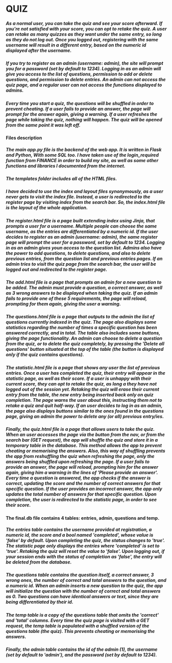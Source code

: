 # QUIZ

##### As a normal user, you can take the quiz and see your score afterward. If you're not satisfied with your score, you can opt to retake the quiz. A user can retake as many quizzes as they want under the same entry, so long as they do not log out. Once you logged out, registering with the same username will result in a different entry, based on the numeric id displayed after the username.

##### If you try to register as an admin (username: admin), the site will prompt you for a password (set by default to 1234). Logging in as an admin will give you access to the list of questions, permission to add or delete questions, and permission to delete entries. An admin can not access the quiz page, and a regular user can not access the functions displayed to admins.

##### Every time you start a quiz, the questions will be shuffled in order to prevent cheating. If a user fails to provide an answer, the page will prompt for the answer again, giving a warning. If a user refreshes the page while taking the quiz, nothing will happen. The quiz will be opened from the same point it was left off.

#### Files description

##### The main app.py file is the backend of the web app. It is written in Flask and Python, With some SQL too. I have taken use of the login_required function from FINANCE in order to build my site, as well as some other functions and libraries I documented from the internet.

##### The templates folder includes all of the HTML files.

##### I have decided to use the index and layout files synonymously, as a user never gets to visit the index file. Instead, a user is redirected to the register page by visiting index from the search bar. So, the index.html file is the layout of the whole application.

##### The register.html file is a page built extending index using Jinja, that prompts a user for a username. Multiple people can choose the same username, as the entries are differentiated by a numeric id. If the user decides to register as an admin (username: admin), the same register page will prompt the user for a password, set by default to 1234. Logging in as an admin gives youn access to the question list. Admins also have the power to add questions, to delete questions, and also to delete previous entries, from the question list and previous entries pages. If an admin tries to visit the quiz page from the search bar, the user will be logged out and redirected to the register page.

##### The add.html file is a page that prompts an admin for a new question to be added. The admin must provide a question, a correct answer, as well as 3 wrong answers to be displayed when taking the quiz. If an admin fails to provide one of these 5 requirements, the page will reload, prompting for them again, giving the user a warning.

##### The questions.html file is a page that outputs to the admin the list of questions currently indexed in the quiz. The page also displays some statistics regarding the number of times a specific question has been answered correctly, and in total. The table also includes some buttons, giving the page functionality. An admin can choose to delete a question from the quiz, or to delete the quiz completely, by pressing the 'Delete all questions' button situated at the top of the table (the button is displayed only if the quiz contains questions).

##### The statistic.html file is a page that shows any user the list of previous entries. Once a user has completed the quiz, their entry will appear in the statistic page, as well as their score. If a user is unhappy with their current score, they can opt to retake the quiz, as long a they have not logged out of the session yet. Retaking the quiz will erase their current entry from the table, the new entry being inserted back only on quiz completion. The page warns the user about this, instructing them not to retake a quiz and quit half-way. If an user decides to log in as an admin, the page also displays buttons similar to the ones found in the questions page, giving an admin the power to delete any (or all) previous entry/ies.

##### Finally, the quiz.html file is a page that allows users to take the quiz. When an user accesses the page via the button from the nav, or from the search bar (GET request), the app will shuffle the quiz and store it in a temporary table in the database. This method allows the app to prevent cheating or memorising the answers. Also, this way of shuffling prevents the app from reshuffling the quiz when refreshing the page, only the answers being shuffled upon refreshing the page. If a user fails to provide an answer, the page will reload, prompting him for the answer again, giving him a warning in the lines of 'Please provide an answer'. Every time a question is answered, the app checks if the answer is correct, updating the score and the number of correct answers for that specific question. If the user provides an incorrect answer, the app only updates the total number of answers for that specific question. Upon completion, the user is redirected to the statistic page, in order to see their score.

#### The final.db file contains 4 tables: entries, admin, questions and temp.

##### The entries table contains the username provided at registration, a numeric id, the score and a bool named 'completed', whose value is 'false' by default. Upon completing the quiz, the status changes to 'true'. The statistic page only displays the entries where 'completed' is set to 'true'. Retaking the quiz will reset the value to 'false'. Upon logging out, if your session ends with the status of completion as 'false', the entry will be deleted from the database.

##### The questions table contains the question itself, a correct answer, 3 wrong ones, the number of correct and total answers to the question, and a numeric id. When an admin inserts a new question to the quiz, the app will initialize the question with the number of correct and total answers as 0. Two questions can have identical answers or text, since they are being differentiated by their id.

##### The temp table is a copy of the questions table that omits the 'correct' and 'total' columns. Every time the quiz page is visited with a GET request, the temp table is populated with a shuffled version of the questions table (the quiz). This prevents cheating or memorising the answers.

##### Finally, the admin table contains the id of the admin (1), the username (set by default to 'admin'), and the password (set by default to 1234).
